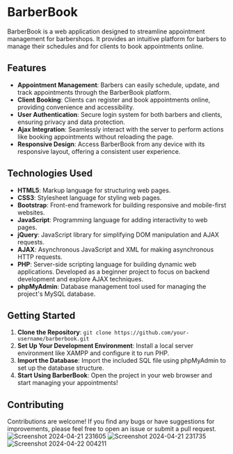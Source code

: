 # BarberBook

BarberBook is a web application designed to streamline appointment management for barbershops. It provides an intuitive platform for barbers to manage their schedules and for clients to book appointments online.

## Features

- **Appointment Management**: Barbers can easily schedule, update, and track appointments through the BarberBook platform.
- **Client Booking**: Clients can register and book appointments online, providing convenience and accessibility.
- **User Authentication**: Secure login system for both barbers and clients, ensuring privacy and data protection.
- **Ajax Integration**: Seamlessly interact with the server to perform actions like booking appointments without reloading the page.
- **Responsive Design**: Access BarberBook from any device with its responsive layout, offering a consistent user experience.

## Technologies Used

- **HTML5**: Markup language for structuring web pages.
- **CSS3**: Stylesheet language for styling web pages.
- **Bootstrap**: Front-end framework for building responsive and mobile-first websites.
- **JavaScript**: Programming language for adding interactivity to web pages.
- **jQuery**: JavaScript library for simplifying DOM manipulation and AJAX requests.
- **AJAX**: Asynchronous JavaScript and XML for making asynchronous HTTP requests.
- **PHP**: Server-side scripting language for building dynamic web applications. Developed as a beginner project to focus on backend development and explore AJAX techniques.
- **phpMyAdmin**: Database management tool used for managing the project's MySQL database.

## Getting Started

1. **Clone the Repository**: `git clone https://github.com/your-username/barberbook.git`
2. **Set Up Your Development Environment**: Install a local server environment like XAMPP and configure it to run PHP.
3. **Import the Database**: Import the included SQL file using phpMyAdmin to set up the database structure.
4. **Start Using BarberBook**: Open the project in your web browser and start managing your appointments!

## Contributing

Contributions are welcome! If you find any bugs or have suggestions for improvements, please feel free to open an issue or submit a pull request.
![Screenshot 2024-04-21 231605](https://github.com/IvanovVasil02/BarberBook-Management-System/assets/115547201/62d1f80c-cc2d-4665-86bd-c53b233eeb2e)
![Screenshot 2024-04-21 231735](https://github.com/IvanovVasil02/BarberBook-Management-System/assets/115547201/8fa40a11-f686-4edf-8ee6-d5053244c155)
![Screenshot 2024-04-22 004211](https://github.com/IvanovVasil02/BarberBook-Management-System/assets/115547201/28801cf0-5df8-4778-97cc-31556b68a7e3)

